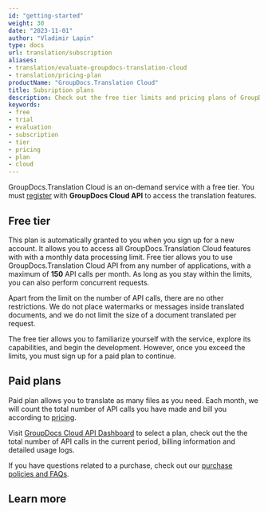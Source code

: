 ```yaml
---
id: "getting-started"
weight: 30
date: "2023-11-01"
author: "Vladimir Lapin"
type: docs
url: translation/subscription
aliases:
- translation/evaluate-groupdocs-translation-cloud
- translation/pricing-plan
productName: "GroupDocs.Translation Cloud"
title: Subsription plans
description: Check out the free tier limits and pricing plans of GroupDocs.Translation Cloud service.
keywords:
- free
- trial
- evaluation
- subscription
- tier
- pricing
- plan
- cloud
---
```


GroupDocs.Translation Cloud is an on-demand service with a free tier. You must [register](/translation/sign-up/) with **GroupDocs Cloud API** to access the translation features.

## Free tier

This plan is automatically granted to you when you sign up for a new account. It allows you to access all GroupDocs.Translation Cloud features with with a monthly data processing limit. Free tier allows you to use GroupDocs.Translation Cloud API from any number of applications, with a maximum of **150** API calls per month. As long as you stay within the limits, you can also perform concurrent requests.

Apart from the limit on the number of API calls, there are no other restrictions. We do not place watermarks or messages inside translated documents, and we do not limit the size of a document translated per request.

The free tier allows you to familiarize yourself with the service, explore its capabilities, and begin the development. However, once you exceed the limits, you must sign up for a paid plan to continue.

## Paid plans

Paid plan allows you to translate as many files as you need. Each month, we will count the total number of API calls you have made and bill you according to [pricing](https://purchase.groupdocs.cloud/pricing).

Visit [GroupDocs Cloud API Dashboard](https://dashboard.groupdocs.cloud/) to select a plan, check out the the total number of API calls in the current period, billing information and detailed usage logs.

If you have questions related to a purchase, check out our [purchase policies and FAQs](https://purchase.groupdocs.cloud/policies).

## Learn more
